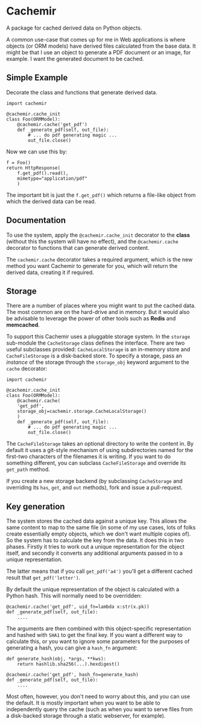 # Cachemir

A package for cached derived data on Python objects.

A common use-case that comes up for me in Web applications is where
objects (or ORM models) have derived files calculated from the base
data. It might be that I use an object to generate a PDF document or
an image, for example. I want the generated document to be cached.

## Simple Example

Decorate the class and functions that generate derived data.

    import cachemir

    @cachemir.cache_init
    class Foo(ORMModel):
        @cachemir.cache('get_pdf')
        def _generate_pdf(self, out_file):
            # ... do pdf generating magic ...
            out_file.close()

Now we can use this by:

    f = Foo()
    return HttpResponse(
        f.get_pdf().read(),
        mimetype="application/pdf"
        )

The important bit is just the `f.get_pdf()` which returns a file-like
object from which the derived data can be read.

## Documentation

To use the system, apply the `@cachemir.cache_init` decorator to the
**class** (without this the system will have no effect), and the
`@cachemir.cache` decorator to functions that can generate derived
content.

The `cachemir.cache` decorator takes a required argument, which is the
new method you want Cachemir to generate for you, which will return
the derived data, creating it if required.

## Storage

There are a number of places where you might want to put the cached
data. The most common are on the hard-drive and in memory. But it
would also be advisable to leverage the power of other tools such as
**Redis** and **memcached**.

To support this Cachemir uses a pluggable storage system. In the
`storage` sub-module the `CacheStorage` class defines the
interface. There are two useful subclasses provided:
`CacheLocalStorage` is an in-memory store and `CacheFileStorage` is a
disk-backed store. To specify a storage, pass an *instance* of the
storage through the `storage_obj` keyword argument to the `cache`
decorator:

    import cachemir

    @cachemir.cache_init
    class Foo(ORMModel):
        @cachemir.cache(
	    'get_pdf',
	    storage_obj=cachemir.storage.CacheLocalStorage()
	    )
        def _generate_pdf(self, out_file):
            # ... do pdf generating magic ...
            out_file.close()

The `CacheFileStorage` takes an optional directory to write the
content in. By default it uses a git-style mechanism of using
subdirectories named for the first-two characters of the filenames it
is writing. If you want to do something different, you can subclass
`CacheFileStorage` and override its `get_path` method.

If you create a new storage backend (by subclassing `CacheStorage` and
overriding its `has`, `get`, and `out` methods), fork and issue a
pull-request.


## Key generation

The system stores the cached data against a unique key. This allows
the same content to map to the same file (in some of my use cases,
lots of folks create essentially empty objects, which we don't want
multiple copies of). So the system has to calculate the key from the
data. It does this in two phases. Firstly it tries to work out a
unique representation for the object itself, and secondly it converts
any additional arguments passed in to a unique representation.

The latter means that if you call `get_pdf('a4')` you'll get a
different cached result that `get_pdf('letter')`.

By default the unique representation of the object is calculated with
a Python hash. This will normally need to be overridden:

    @cachemir.cache('get_pdf', uid_fn=lambda x:str(x.pk))
    def _generate_pdf(self, out_file):
    	....

The arguments are then combined with this object-specific
representation and hashed with `SHA1` to get the final key. If you
want a different way to calculate this, or you want to ignore some
parameters for the purposes of generating a hash, you can give a
`hash_fn` argument:

    def generate_hash(obj, *args, **kws):
    	return hashlib.sha256(...).hexdigest()

    @cachemir.cache('get_pdf', hash_fn=generate_hash)
    def _generate_pdf(self, out_file):
        ....

Most often, however, you don't need to worry about this, and you can
use the default. It is mostly important when you want to be able to
independently query the cache (such as when you want to serve files
from a disk-backed storage through a static webserver, for example).
